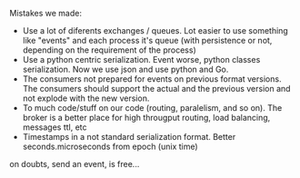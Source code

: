 Mistakes we made:

 * Use a lot of diferents exchanges / queues. Lot easier to use something like "events" and each process it's queue (with persistence or not, depending on the requirement of the process)
 * Use a python centric serialization. Event worse, python classes serialization. Now we use json and use python and Go.
 * The consumers not prepared for events on previous format versions. The consumers should support the actual and the previous version and not explode with the new version.
 * To much code/stuff on our code (routing, paralelism, and so on). The broker is a better place for high througput routing, load balancing, messages ttl, etc
 * Timestamps in a not standard serialization format. Better seconds.microseconds from epoch (unix time)

on doubts, send an event, is free...
